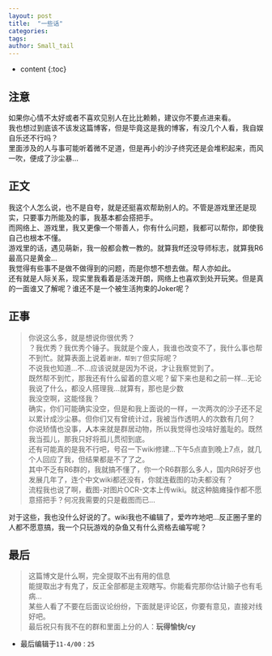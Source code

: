 ```yaml
---
layout: post
title:  "一些话"
categories: 
tags: 
author: Small_tail
---
```


* content
{:toc}

## 注意  
如果你心情不太好或者不喜欢见别人在比比赖赖，建议你不要点进来看。  
我也想过到底该不该发这篇博客，但是毕竟这是我的博客，有没几个人看，我自娱自乐还不行吗？  
里面涉及的人与事可能听着微不足道，但是再小的沙子终究还是会堆积起来，而风一吹，便成了沙尘暴…





## 正文 
我这个人怎么说，也不是自夸，就是还挺喜欢帮助别人的。不管是游戏里还是现实，只要事力所能及的事，我基本都会搭把手。  
而网络上、游戏里，我又更像一个带善人，你有什么问题，我都可以帮你，即使我自己也根本不懂。  
游戏里的话，遇见萌新，我一般都会教一教的。就算我ff还没导师标志，就算我R6最高只是黄金…  
我觉得有些事不是做不做得到的问题，而是你想不想去做。帮人亦如此。  
还有就是人际关系，现实里我看着是活泼开朗，网络上也喜欢到处开玩笑。但是真的一面谁又了解呢？谁还不是一个被生活拘束的Joker呢？  

## 正事  
> 你说这么多，就是想说你很优秀？  
？我优秀？我优秀个锤子。我就是个废人，我谁也改变不了，我什么事也帮不到忙。就算表面上说着`谢谢，帮到了`但实际呢？  
不说我也知道…不…应该说就是因为不说，才让我察觉到了。  
既然帮不到忙，那我还有什么留着的意义呢？留下来也是和之前一样…无论我说了什么，都没人搭理我…就算有，那也是少数  
> 我没空啊，这能怪我？  
确实，你们可能确实没空，但是和我上面说的一样，一次两次的沙子还不足以累计成沙尘暴。但你们又有曾统计过，我被当作透明人的次数有几何？  
你说矫情也没事，**人**本来就是群居动物，所以我觉得也没啥好羞耻的。既然我当孤儿，那我只好将孤儿贯彻到底。  
还有可能真的是我不行吧，号召一下wiki修建…下午5点直到晚上7点，就几个人回应了我，但结果都是不了了之。  
其中不乏有R6群的，我就搞不懂了，你一个R6群那么多人，国内R6好歹也发展几年了，连个中文wiki都还没有，你就连截图的功夫都没有？  
流程我也说了啊，截图-对图片OCR-文本上传wiki。就这种脑瘫操作都不愿意搭把手？何况我需要的只是截图而已…  
  
  
 对于这些，我也没什么好说的了。wiki我也不编辑了，爱咋咋地吧…反正圈子里的人都不愿意搞，我一个只玩游戏的杂鱼又有什么资格去编写呢？  
## 最后  
> 这篇博文是什么啊，完全提取不出有用的信息  
能提取出才有鬼了，反正全部都是主观瞎写。你能看完那你估计脑子也有毛病…  
某些人看了不要在后面议论纷纷，下面就是评论区，你要有意见，直接对线好吧。   
最后祝只有我不在的群和里面上分的人：**玩得愉快/cy**  
* 最后编辑于`11-4/00：25`
